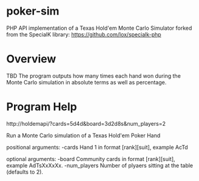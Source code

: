 # poker-sim
PHP API implementation of a Texas Hold'em Monte Carlo Simulator forked from the SpecialK library:
https://github.com/lox/specialk-php

# Overview
TBD
The program outputs how many times each hand won during the Monte Carlo simulation in absolute terms as well as percentage.

# Program Help
http://holdemapi/?cards=5d4d&board=3d2d8s&num_players=2

Run a Monte Carlo simulation of a Texas Hold'em Poker Hand

positional arguments:
   -cards
          Hand 1 in format [rank][suit], example AcTd

optional arguments:
   -board
          Community cards in format [rank][suit], example AdTsXxXxXx. 
   -num_players
          Number of plyaers sitting at the table (defaults to 2). 
